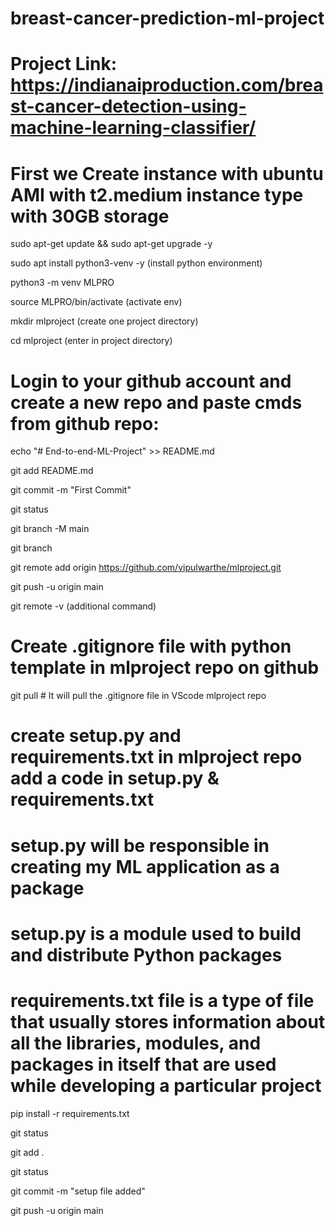 # breast-cancer-prediction-ml-project
# Project Link: https://indianaiproduction.com/breast-cancer-detection-using-machine-learning-classifier/
# First we Create instance with ubuntu AMI with t2.medium instance type with 30GB storage 


sudo apt-get update && sudo apt-get upgrade -y

sudo apt install python3-venv -y          (install python environment)

python3 -m venv MLPRO

source MLPRO/bin/activate                 (activate env)

mkdir mlproject                           (create one project directory)

cd mlproject                              (enter in project directory)

# Login to your github account and create a new repo and paste cmds from github repo:

echo "# End-to-end-ML-Project" >> README.md 

git add README.md

git commit -m "First Commit"

git status

git branch -M main

git branch

git remote add origin https://github.com/vipulwarthe/mlproject.git

git push -u origin main

git remote -v    (additional command)

# Create .gitignore file with python template in mlproject repo on github

git pull    # It will pull the .gitignore file in VScode mlproject repo

# create setup.py and requirements.txt in mlproject repo add a code in setup.py & requirements.txt

# setup.py will be responsible in creating my ML application as a package
# setup.py is a module used to build and distribute Python packages
# requirements.txt file is a type of file that usually stores information about all the libraries, modules, and packages in itself that are used while developing a particular project

pip install -r requirements.txt 

git status

git add .

git status

git commit -m "setup file added"

git push -u origin main
